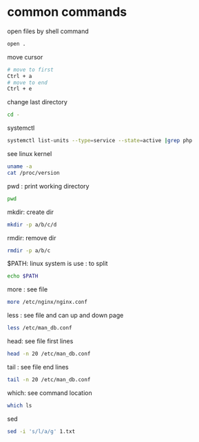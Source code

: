 # common commands

open files by shell command
```sh
open .
```

move cursor
```sh
# move to first
Ctrl + a  
# move to end 
Ctrl + e
```

change last directory
```sh
cd -
```

systemctl

```sh
systemctl list-units --type=service --state=active |grep php
```

see linux kernel

```sh
uname -a
cat /proc/version
```

pwd : print working directory
```sh
pwd
```

mkdir: create dir
```sh
mkdir -p a/b/c/d
```

rmdir: remove dir
```sh
rmdir -p a/b/c
```

$PATH: linux system is use : to split
```sh
echo $PATH
```

more : see file 
```sh
more /etc/nginx/nginx.conf
```

less : see file and can up and down page

```sh
less /etc/man_db.conf
```

head: see file first lines
```sh
head -n 20 /etc/man_db.conf
```

tail : see file end lines
```sh
tail -n 20 /etc/man_db.conf
```

which: see command location

```sh
which ls
```

sed
```sh
sed -i 's/l/a/g' 1.txt
```

